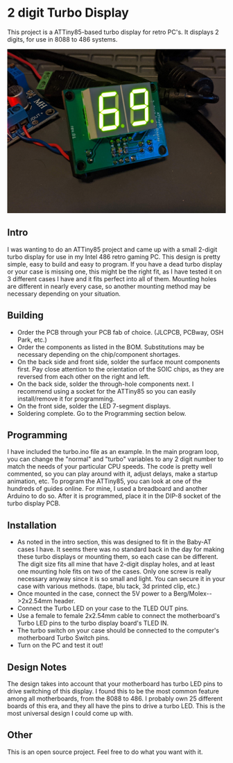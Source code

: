 # 2 digit Turbo Display
This project is a ATTiny85-based turbo display for retro PC's. It displays 2 digits, for use in 8088 to 486 systems.

![pic](69.jpg)

## Intro
I was wanting to do an ATTiny85 project and came up with a small 2-digit turbo display for use in my Intel 486 retro gaming PC. This design is pretty simple, easy to build and easy to program. If you have a dead turbo display or your case is missing one, this might be the right fit, as I have tested it on 3 different cases I have and it fits perfect into all of them. Mounting holes are different in nearly every case, so another mounting method may be necessary depending on your situation.

## Building
* Order the PCB through your PCB fab of choice. (JLCPCB, PCBway, OSH Park, etc.)
* Order the components as listed in the BOM. Substitutions may be necessary depending on the chip/component shortages.
* On the back side and front side, solder the surface mount components first. Pay close attention to the orientation of the SOIC chips, as they are reversed from each other on the right and left.
* On the back side, solder the through-hole components next. I recommend using a socket for the ATTiny85 so you can easily install/remove it for programming.
* On the front side, solder the LED 7-segment displays.
* Soldering complete. Go to the Programming section below.

## Programming
I have included the turbo.ino file as an example. In the main program loop, you can change the "normal" and "turbo" variables to any 2 digit number to match the needs of your particular CPU speeds. The code is pretty well commented, so you can play around with it, adjust delays, make a startup animation, etc. To program the ATTiny85, you can look at one of the hundreds of guides online. For mine, I used a breadboard and another Arduino to do so. After it is programmed, place it in the DIP-8 socket of the turbo display PCB.

## Installation
* As noted in the intro section, this was designed to fit in the Baby-AT cases I have. It seems there was no standard back in the day for making these turbo displays or mounting them, so each case can be different. The digit size fits all mine that have 2-digit display holes, and at least one mounting hole fits on two of the cases. Only one screw is really necessary anyway since it is so small and light. You can secure it in your case with various methods. (tape, blu tack, 3d printed clip, etc.)
* Once mounted in the case, connect the 5V power to a Berg/Molex-->2x2.54mm header. 
* Connect the Turbo LED on your case to the TLED OUT pins.
* Use a female to female 2x2.54mm cable to connect the motherboard's Turbo LED pins to the turbo display board's TLED IN. 
* The turbo switch on your case should be connected to the computer's motherboard Turbo Switch pins.
* Turn on the PC and test it out!

## Design Notes
The design takes into account that your motherboard has turbo LED pins to drive switching of this display. I found this to be the most common feature among all motherboards, from the 8088 to 486. I probably own 25 different boards of this era, and they all have the pins to drive a turbo LED. This is the most universal design I could come up with.

## Other
This is an open source project. Feel free to do what you want with it.
